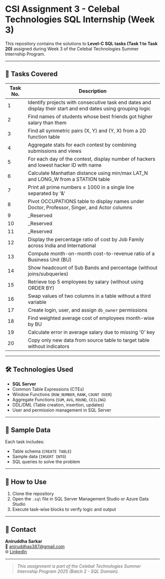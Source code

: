 # CSI Assignment 3 - Celebal Technologies SQL Internship (Week 3)

This repository contains the solutions to **Level-C SQL tasks (Task 1 to Task 20)** assigned during Week 3 of the Celebal Technologies Summer Internship Program.

---

## 📌 Tasks Covered

| Task No. | Description |
|----------|-------------|
| 1  | Identify projects with consecutive task end dates and display their start and end dates using grouping logic |
| 2  | Find names of students whose best friends got higher salary than them |
| 3  | Find all symmetric pairs (X, Y) and (Y, X) from a 2D function table |
| 4  | Aggregate stats for each contest by combining submissions and views |
| 5  | For each day of the contest, display number of hackers and lowest hacker ID with name |
| 6  | Calculate Manhattan distance using min/max LAT_N and LONG_W from a STATION table |
| 7  | Print all prime numbers ≤ 1000 in a single line separated by '&' |
| 8  | Pivot OCCUPATIONS table to display names under Doctor, Professor, Singer, and Actor columns |
| 9  | _Reserved  |
| 10 | _Reserved  |
| 11 | _Reserved  |
| 12 | Display the percentage ratio of cost by Job Family across India and International |
| 13 | Compute month-on-month cost-to-revenue ratio of a Business Unit (BU) |
| 14 | Show headcount of Sub Bands and percentage (without joins/subqueries) |
| 15 | Retrieve top 5 employees by salary (without using ORDER BY) |
| 16 | Swap values of two columns in a table without a third variable |
| 17 | Create login, user, and assign `db_owner` permissions |
| 18 | Find weighted average cost of employees month-wise by BU |
| 19 | Calculate error in average salary due to missing '0' key |
| 20 | Copy only new data from source table to target table without indicators |

---

## 🛠️ Technologies Used

- **SQL Server**
- Common Table Expressions (CTEs)
- Window Functions (`ROW_NUMBER`, `RANK`, `COUNT OVER`)
- Aggregate Functions (`SUM`, `AVG`, `ROUND`, `CEILING`)
- DDL/DML (Table creation, insertion, updates)
- User and permission management in SQL Server

---

## 🧪 Sample Data

Each task includes:
- Table schema (`CREATE TABLE`)
- Sample data (`INSERT INTO`)
- SQL queries to solve the problem

---

## 🚀 How to Use

1. Clone the repository  
2. Open the `.sql` file in SQL Server Management Studio or Azure Data Studio  
3. Execute task-wise blocks to verify logic and output  

---

## 📩 Contact

**Aniruddha Sarkar**  
📧 aniruddhas387@gmail.com  
🌐 [LinkedIn](https://www.linkedin.com/in/aniruddha-sarkar-90a34334b/)

---

> _This assignment is part of the Celebal Technologies Summer Internship Program 2025 (Batch 2 - SQL Domain)._


